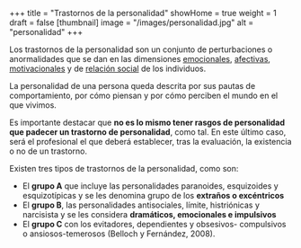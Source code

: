 +++
title = "Trastornos de la personalidad"
showHome = true
weight = 1
draft = false
[thumbnail]
image = "/images/personalidad.jpg"
alt = "personalidad"
+++

Los trastornos de la personalidad son un conjunto de perturbaciones o anormalidades que se
dan en las dimensiones [emocionales]( https://es.wikipedia.org/wiki/Emoci%C3%B3n),
[afectivas]( https://es.wikipedia.org/wiki/Afectividad), [motivacionales](
https://es.wikipedia.org/wiki/Motivaci%C3%B3n) y de [relación
social](https://es.wikipedia.org/wiki/Relaci%C3%B3n_social) de los individuos.

La personalidad de una persona queda descrita por sus pautas de comportamiento, por cómo
piensan y por cómo perciben el mundo en el que vivimos.

Es importante destacar que **no es lo mismo tener rasgos de personalidad que padecer un
trastorno de personalidad**, como tal. En este último caso, será el profesional el que deberá
establecer, tras la evaluación, la existencia o no de un trastorno.

Existen tres tipos de trastornos de la personalidad, como son:

- El **grupo A** que incluye las personalidades paranoides, esquizoides y esquizotípicas y se les denomina grupo de los **extraños o excéntricos**
- El **grupo B**, las personalidades antisociales, límite, histriónicas y narcisista y se les considera **dramáticos, emocionales e impulsivos**
- El **grupo C** con los evitadores, dependientes y obsesivos- compulsivos o ansiosos-temerosos (Belloch y Fernández, 2008).
